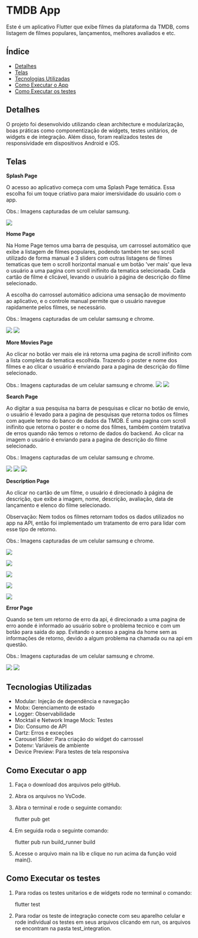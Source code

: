 # TMDB App

Este é um aplicativo Flutter que exibe filmes da plataforma da TMDB, coms listagem de filmes populares, lançamentos, melhores avaliados e etc. 


## Índice
- [Detalhes](#detalhes)
- [Telas](#telas)
- [Tecnologias Utilizadas](#tecnologias-utilizadas)
- [Como Executar o App](#como-executar-o-app)
- [Como Executar os testes](#como-executar-os-testes)


## Detalhes

O projeto foi desenvolvido utilizando clean architecture e modularização, boas práticas como componentização de widgets, testes unitários, de widgets e de integração. Além disso, foram realizados testes de responsividade em dispositivos Android e iOS.

## Telas

**Splash Page**

O acesso ao aplicativo começa com uma Splash Page temática. Essa escolha foi um toque criativo para maior imersividade do usuário com o app.

Obs.: Imagens capturadas de um celular samsung.


![](/assets/prints/splashPage.jpg)


**Home Page**

Na Home Page temos uma barra de pesquisa, um carrossel automático que exibe a listagem de filmes populares, podendo também ter seu scroll utilizado de forma manual e 3 sliders com outras listagens de filmes tematicas que tem o scroll horizontal manual e um botão 'ver mais' que leva o usuário a uma pagina com scroll inifinito da tematica selecionada. Cada cartão de filme é clicável, levando o usuário à página de descrição do filme selecionado. 

A escolha do carrossel automático adiciona uma sensação de movimento ao aplicativo, e o controle manual permite que o usuário navegue rapidamente pelos filmes, se necessário. 

Obs.: Imagens capturadas de um celular samsung e chrome.

![](/assets/prints/homePage.jpg)
![](/assets/prints/homePageWeb.jpg)

**More Movies Page**

Ao clicar no botão ver mais ele irá retorna uma pagina de scroll inifinito com a lista completa da tematica escolhida. Trazendo o poster e nome dos filmes e ao clicar o usuário é enviando para a pagina de descrição do filme selecionado.

Obs.: Imagens capturadas de um celular samsung e chrome.
![](/assets/prints/moreMoviesPage.jpg)
![](/assets/prints/moreMoviesPageWeb.jpg)

**Search Page**

Ao digitar a sua pesquisa na barra de pesquisas e clicar no botão de envio, o usuário é levado para a pagina de pesquisas que retorna todos os filmes com aquele termo do banco de dados da TMDB. É uma pagina com scroll inifinito que retorna o poster e o nome dos filmes, também contém tratativa de erros quando não temos o retorno de dados do backend. Ao clicar na imagem o usuário é enviando para a pagina de descrição do filme selecionado.

Obs.: Imagens capturadas de um celular samsung e chrome.

![](/assets/prints/searchPage.jpg)
![](/assets/prints/tratativaError.jpg)
![](/assets/prints/searchPageWeb.jpg)

**Description Page**

Ao clicar no cartão de um filme, o usuário é direcionado à página de descrição, que exibe a imagem, nome, descrição, avaliação, data de lançamento e elenco do filme selecionado.

Observação: Nem todos os filmes retornam todos os dados utilizados no app na API, então foi implementado um tratamento de erro para lidar com esse tipo de retorno.

Obs.: Imagens capturadas de um celular samsung e chrome.

![](/assets/prints/descriptionPage.jpg)

![](/assets/prints/descriptionPage2.jpg)

![](/assets/prints/tratativaError2.jpg)

![](/assets/prints/descriptionPageWeb.jpg)

![](/assets/prints/descriptionPage2Web.jpg)



**Error Page**

Quando se tem um retorno de erro da api, é direcionado a uma pagina de erro aonde é informado ao usuário sobre o problema tecnico e com um botão para saida do app. Evitando o acesso a pagina da home sem as informações de retorno, devido a algum problema na chamada ou na api em questão.

Obs.: Imagens capturadas de um celular samsung e chrome.

![](/assets/prints/errorPage.jpg)
![](/assets/prints/errorPageWeb.jpg)



## Tecnologias Utilizadas

- Modular: Injeção de dependência e navegação
- Mobx: Gerenciamento de estado
- Logger: Observabilidade
- Mocktail e Network Image Mock: Testes
- Dio: Consumo de API
- Dartz: Erros e exceções
- Carousel Slider: Para criação do widget do carrossel
- Dotenv: Variáveis de ambiente
- Device Preview: Para testes de tela responsiva


## Como Executar o app

1. Faça o download dos arquivos pelo gitHub.

2. Abra os arquivos no VsCode.

3. Abra o terminal e rode o seguinte comando:

   flutter pub get

4. Em seguida roda o seguinte comando:

   flutter pub run build_runner build

5. Acesse o arquivo main na lib e clique no run acima da função void main().

## Como Executar os testes

1. Para rodas os testes unitarios e de widgets rode no terminal o comando:

   flutter test

2. Para rodar os teste de integração conecte com seu aparelho celular e rode individual os testes em seus arquivos clicando em run, os arquivos se encontram na pasta test_integration.

